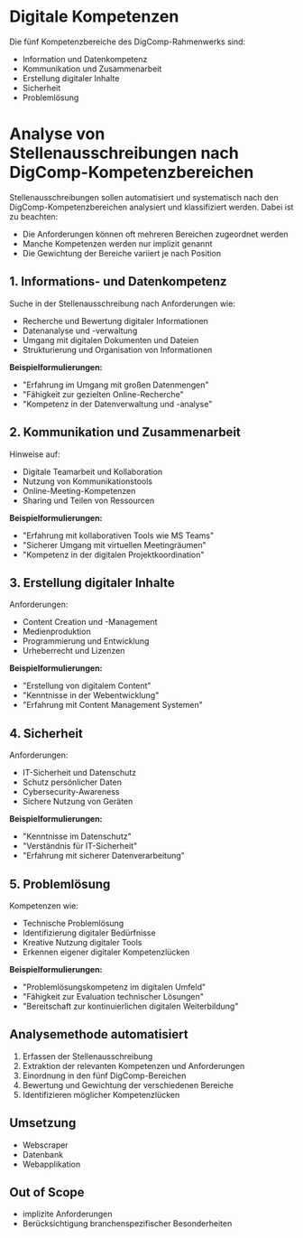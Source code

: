 # Digitale Kompetenzen

Die fünf Kompetenzbereiche des DigComp-Rahmenwerks sind:

* Information und Datenkompetenz
* Kommunikation und Zusammenarbeit
* Erstellung digitaler Inhalte
* Sicherheit
* Problemlösung

# Analyse von Stellenausschreibungen nach DigComp-Kompetenzbereichen

Stellenausschreibungen sollen automatisiert und systematisch nach den DigComp-Kompetenzbereichen analysiert und klassifiziert werden.
Dabei ist zu beachten:

* Die Anforderungen können oft mehreren Bereichen zugeordnet werden
* Manche Kompetenzen werden nur implizit genannt
* Die Gewichtung der Bereiche variiert je nach Position


## 1. Informations- und Datenkompetenz
Suche in der Stellenausschreibung nach Anforderungen wie:
- Recherche und Bewertung digitaler Informationen
- Datenanalyse und -verwaltung
- Umgang mit digitalen Dokumenten und Dateien
- Strukturierung und Organisation von Informationen

**Beispielformulierungen:**
- "Erfahrung im Umgang mit großen Datenmengen"
- "Fähigkeit zur gezielten Online-Recherche"
- "Kompetenz in der Datenverwaltung und -analyse"

## 2. Kommunikation und Zusammenarbeit
Hinweise auf:
- Digitale Teamarbeit und Kollaboration
- Nutzung von Kommunikationstools
- Online-Meeting-Kompetenzen
- Sharing und Teilen von Ressourcen

**Beispielformulierungen:**
- "Erfahrung mit kollaborativen Tools wie MS Teams"
- "Sicherer Umgang mit virtuellen Meetingräumen"
- "Kompetenz in der digitalen Projektkoordination"

## 3. Erstellung digitaler Inhalte
Anforderungen:
- Content Creation und -Management
- Medienproduktion
- Programmierung und Entwicklung
- Urheberrecht und Lizenzen

**Beispielformulierungen:**
- "Erstellung von digitalem Content"
- "Kenntnisse in der Webentwicklung"
- "Erfahrung mit Content Management Systemen"

## 4. Sicherheit
Anforderungen:
- IT-Sicherheit und Datenschutz
- Schutz persönlicher Daten
- Cybersecurity-Awareness
- Sichere Nutzung von Geräten

**Beispielformulierungen:**
- "Kenntnisse im Datenschutz"
- "Verständnis für IT-Sicherheit"
- "Erfahrung mit sicherer Datenverarbeitung"

## 5. Problemlösung
Kompetenzen wie:
- Technische Problemlösung
- Identifizierung digitaler Bedürfnisse
- Kreative Nutzung digitaler Tools
- Erkennen eigener digitaler Kompetenzlücken

**Beispielformulierungen:**
- "Problemlösungskompetenz im digitalen Umfeld"
- "Fähigkeit zur Evaluation technischer Lösungen"
- "Bereitschaft zur kontinuierlichen digitalen Weiterbildung"

## Analysemethode automatisiert

1. Erfassen der Stellenausschreibung
2. Extraktion der relevanten Kompetenzen und Anforderungen
3. Einordnung in den fünf DigComp-Bereichen
4. Bewertung und Gewichtung der verschiedenen Bereiche
5. Identifizieren möglicher Kompetenzlücken

## Umsetzung
- Webscraper
- Datenbank
- Webapplikation

## Out of Scope

- implizite Anforderungen
- Berücksichtigung branchenspezifischer Besonderheiten
